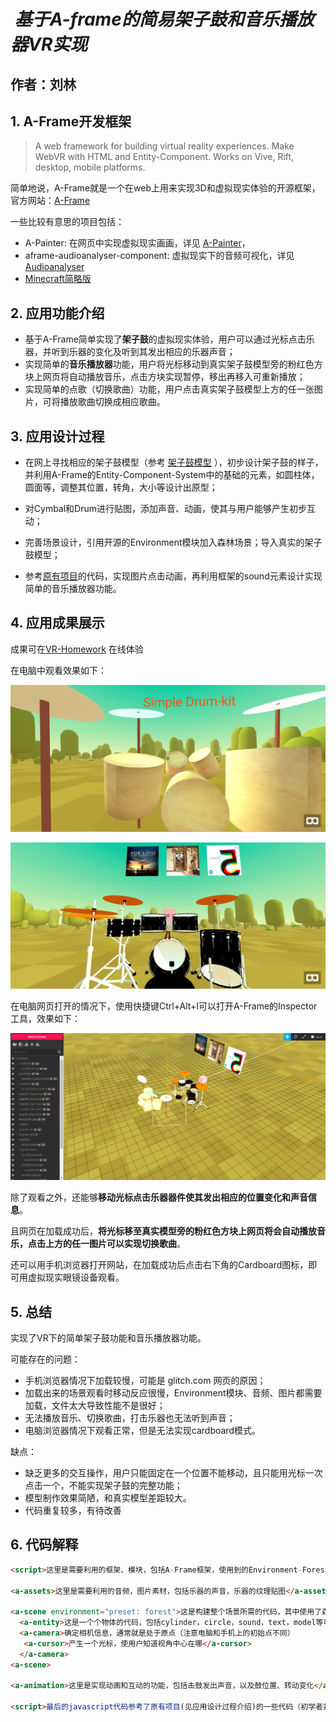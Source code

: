#  _基于A-frame的简易架子鼓和音乐播放器VR实现_

## 作者：刘林

## 1. A-Frame开发框架
> A web framework for building virtual reality experiences. Make WebVR with HTML and Entity-Component. Works on Vive, Rift, desktop, mobile platforms.

简单地说，A-Frame就是一个在web上用来实现3D和虚拟现实体验的开源框架，官方网站：[A-Frame](https://aframe.io/)

一些比较有意思的项目包括：
* A-Painter: 在网页中实现虚拟现实画画，详见 [A-Painter](https://github.com/aframevr/a-painter)，
* aframe-audioanalyser-component: 虚拟现实下的音频可视化，详见 [Audioanalyser](https://github.com/ngokevin/kframe/tree/master/components/audioanalyser/)
* [Minecraft简略版](https://css-tricks.com/minecraft-webvr-html-using-frame/)

## 2. 应用功能介绍
- 基于A-Frame简单实现了**架子鼓**的虚拟现实体验，用户可以通过光标点击乐器，并听到乐器的变化及听到其发出相应的乐器声音；
- 实现简单的**音乐播放器**功能，用户将光标移动到真实架子鼓模型旁的粉红色方块上网页将自动播放音乐，点击方块实现暂停，移出再移入可重新播放；
- 实现简单的点歌（切换歌曲）功能，用户点击真实架子鼓模型上方的任一张图片，可将播放歌曲切换成相应歌曲。

## 3. 应用设计过程
* 在网上寻找相应的架子鼓模型（参考 [架子鼓模型](https://sketchfab.com/models/3ed0f09afae546c3b6b2ac6816259b5b) ），初步设计架子鼓的样子，并利用A-Frame的Entity-Component-System中的基础的元素，如圆柱体，圆面等，调整其位置，转角，大小等设计出原型；

* 对Cymbal和Drum进行贴图，添加声音、动画，使其与用户能够产生初步互动；

* 完善场景设计，引用开源的Environment模块加入森林场景；导入真实的架子鼓模型；

* 参考[原有项目](https://bird-error.glitch.me/)的代码，实现图片点击动画，再利用框架的sound元素设计实现简单的音乐播放器功能。

## 4. 应用成果展示
成果可在[VR-Homework](https://vr-homework.glitch.me/) 在线体验

在电脑中观看效果如下：

![pic1](https://github.com/Joelliu/vr-homework/blob/master/result/pic1.png?raw=true)

![pic2](https://github.com/Joelliu/vr-homework/blob/master/result/pic4.png?raw=true)

在电脑网页打开的情况下，使用快捷键Ctrl+Alt+I可以打开A-Frame的Inspector工具，效果如下：

![pic3](https://github.com/Joelliu/vr-homework/blob/master/result/pic5.png?raw=true)

除了观看之外，还能够**移动光标点击乐器器件使其发出相应的位置变化和声音信息**。

且网页在加载成功后，**将光标移至真实模型旁的粉红色方块上网页将会自动播放音乐，点击上方的任一图片可以实现切换歌曲**。

还可以用手机浏览器打开网站，在加载成功后点击右下角的Cardboard图标，即可用虚拟现实眼镜设备观看。

## 5. 总结
实现了VR下的简单架子鼓功能和音乐播放器功能。

可能存在的问题：
+ 手机浏览器情况下加载较慢，可能是 glitch.com 网页的原因；
+ 加载出来的场景观看时移动反应很慢，Environment模块、音频、图片都需要加载，文件太大导致性能不是很好；
+ 无法播放音乐、切换歌曲，打击乐器也无法听到声音；
+ 电脑浏览器情况下观看正常，但是无法实现cardboard模式。

缺点：
- 缺乏更多的交互操作，用户只能固定在一个位置不能移动，且只能用光标一次点击一个，不能实现架子鼓的完整功能；
- 模型制作效果简陋，和真实模型差距较大。
- 代码重复较多，有待改善

## 6. 代码解释

```html
<script>这里是需要利用的框架、模块，包括A-Frame框架，使用到的Environment-Forest模块</script>

<a-assets>这里是需要利用的音频，图片素材，包括乐器的声音，乐器的纹理贴图</a-assets>

<a-scene environment="preset: forest">这是构建整个场景所需的代码，其中使用了森林场景
  <a-entity>这是一个个物体的代码，包括cylinder，circle，sound，text，model等可以看作是entity，所有这些都写在scene代码中间</a-entity>
  <a-camera>确定相机信息，通常就是处于原点（注意电脑和手机上的初始点不同）
   <a-cursor>产生一个光标，使用户知道视角中心在哪</a-cursor>
  </a-camera>
<a-scene>
  
<a-animation>这里是实现动画和互动的功能，包括击鼓发出声音，以及鼓位置、转动变化</a-animation>
  
<script>最后的javascript代码参考了原有项目(见应用设计过程介绍)的一些代码（初学者并不熟悉javascript）,增强应用互动特性（点击图片的动画效果），并结合框架设计实现音乐的播放、暂停、切换歌曲功能</script>
```
